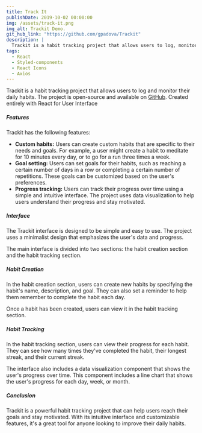 ```yaml
---
title: Track It
publishDate: 2019-10-02 00:00:00
img: /assets/track-it.png
img_alt: Trackit Demo.
git_hub_link: "https://github.com/gpadova/Trackit"
description: |
  Trackit is a habit tracking project that allows users to log, monitor their daily habits, set goals an watch their progress. The project uses a simple and intuitive interface to make it easy for users to enter their data, view their progress, and stay motivated.
tags:
  - React
  - Styled-components
  - React Icons
  - Axios
---
```


<p>Trackit is a habit tracking project that allows users to log and monitor their daily habits. The project is open-source and available on <a href="https://github.com/gpadova/Trackit" target="blank">GitHub</a>. Created entirely with React for User Interface</p>
<h5>Features</h5>
<p>Trackit has the following features:</p>
<ul>
  <li><strong>Custom habits:</strong> Users can create custom habits that are specific to their needs and goals. For example, a user might create a habit to meditate for 10 minutes every day, or to go for a run three times a week.</li>
  <li><strong>Goal setting:</strong> Users can set goals for their habits, such as reaching a certain number of days in a row or completing a certain number of repetitions. These goals can be customized based on the user's preferences.</li>
  <li><strong>Progress tracking:</strong> Users can track their progress over time using a simple and intuitive interface. The project uses data visualization to help users understand their progress and stay motivated.</li>
</ul>
<h5>Interface</h5>
<p>The Trackit interface is designed to be simple and easy to use. The project uses a minimalist design that emphasizes the user's data and progress.</p>
<p>The main interface is divided into two sections: the habit creation section and the habit tracking section.</p>
<h5>Habit Creation</h5>
<p>In the habit creation section, users can create new habits by specifying the habit's name, description, and goal. They can also set a reminder to help them remember to complete the habit each day.</p>
<p>Once a habit has been created, users can view it in the habit tracking section.</p>
<h5>Habit Tracking</h5>
<p>In the habit tracking section, users can view their progress for each habit. They can see how many times they've completed the habit, their longest streak, and their current streak.</p>
<p>The interface also includes a data visualization component that shows the user's progress over time. This component includes a line chart that shows the user's progress for each day, week, or month.</p>
<h5>Conclusion</h5>
<p>Trackit is a powerful habit tracking project that can help users reach their goals and stay motivated. With its intuitive interface and customizable features, it's a great tool for anyone looking to improve their daily habits.</p>
